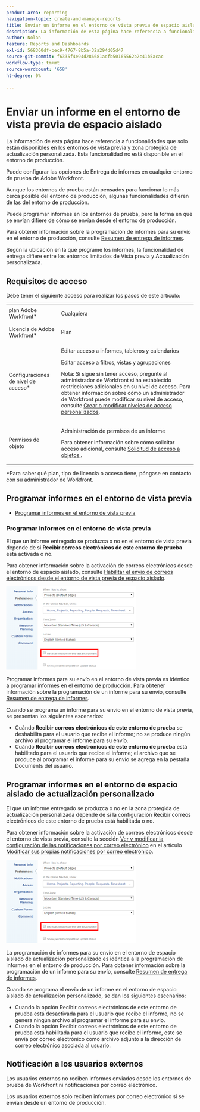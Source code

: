 ```yaml
---
product-area: reporting
navigation-topic: create-and-manage-reports
title: Enviar un informe en el entorno de vista previa de espacio aislado
description: La información de esta página hace referencia a funcionalidades que solo están disponibles en los entornos de vista previa y zona protegida de actualización personalizada. Esta funcionalidad no está disponible en el entorno de producción.
author: Nolan
feature: Reports and Dashboards
exl-id: 568360df-bec9-4767-8b5a-32a294d05d47
source-git-commit: f6335f4e94d286681adfb50165562b2c41b5acac
workflow-type: tm+mt
source-wordcount: '658'
ht-degree: 0%

---
```


# Enviar un informe en el entorno de vista previa de espacio aislado

La información de esta página hace referencia a funcionalidades que solo están disponibles en los entornos de vista previa y zona protegida de actualización personalizada. Esta funcionalidad no está disponible en el entorno de producción.

Puede configurar las opciones de Entrega de informes en cualquier entorno de prueba de Adobe Workfront.

<!--
<p data-mc-conditions="QuicksilverOrClassic.Draft mode">For information about the Workfront test environments, see the "Workfront Testing Environments" section. (NOTE:&nbsp;drafted - link this section)</p>
-->

Aunque los entornos de prueba están pensados para funcionar lo más cerca posible del entorno de producción, algunas funcionalidades difieren de las del entorno de producción.

Puede programar informes en los entornos de prueba, pero la forma en que se envían difiere de cómo se envían desde el entorno de producción.

Para obtener información sobre la programación de informes para su envío en el entorno de producción, consulte [Resumen de entrega de informes](../../../reports-and-dashboards/reports/creating-and-managing-reports/set-up-report-deliveries.md).

Según la ubicación en la que programe los informes, la funcionalidad de entrega difiere entre los entornos limitados de Vista previa y Actualización personalizada.

## Requisitos de acceso

Debe tener el siguiente acceso para realizar los pasos de este artículo:

<table style="table-layout:auto"> 
 <col> 
 <col> 
 <tbody> 
  <tr> 
   <td role="rowheader">plan Adobe Workfront*</td> 
   <td> <p>Cualquiera</p> </td> 
  </tr> 
  <tr> 
   <td role="rowheader">Licencia de Adobe Workfront*</td> 
   <td> <p>Plan </p> </td> 
  </tr> 
  <tr> 
   <td role="rowheader">Configuraciones de nivel de acceso*</td> 
   <td> <p>Editar acceso a informes, tableros y calendarios</p> <p>Editar acceso a filtros, vistas y agrupaciones</p> <p>Nota: Si sigue sin tener acceso, pregunte al administrador de Workfront si ha establecido restricciones adicionales en su nivel de acceso. Para obtener información sobre cómo un administrador de Workfront puede modificar su nivel de acceso, consulte <a href="../../../administration-and-setup/add-users/configure-and-grant-access/create-modify-access-levels.md" class="MCXref xref">Crear o modificar niveles de acceso personalizados</a>.</p> </td> 
  </tr> 
  <tr> 
   <td role="rowheader">Permisos de objeto</td> 
   <td> <p>Administración de permisos de un informe</p> <p>Para obtener información sobre cómo solicitar acceso adicional, consulte <a href="../../../workfront-basics/grant-and-request-access-to-objects/request-access.md" class="MCXref xref">Solicitud de acceso a objetos </a>.</p> </td> 
  </tr> 
 </tbody> 
</table>

&#42;Para saber qué plan, tipo de licencia o acceso tiene, póngase en contacto con su administrador de Workfront.

## Programar informes en el entorno de vista previa

* [Programar informes en el entorno de vista previa](#schedule-reports-in-the-preview-environment)

### Programar informes en el entorno de vista previa

El que un informe entregado se produzca o no en el entorno de vista previa depende de si **Recibir correos electrónicos de este entorno de prueba** está activada o no.

Para obtener información sobre la activación de correos electrónicos desde el entorno de espacio aislado, consulte [Habilitar el envío de correos electrónicos desde el entorno de vista previa de espacio aislado](../../../workfront-basics/using-notifications/enable-delivery-emails-from-preview-sandbox-environment.md).

![](assets/receive-emails-from-sandbox-setting-edit-350x223.png)

Programar informes para su envío en el entorno de vista previa es idéntico a programar informes en el entorno de producción. Para obtener información sobre la programación de un informe para su envío, consulte [Resumen de entrega de informes](../../../reports-and-dashboards/reports/creating-and-managing-reports/set-up-report-deliveries.md).

Cuando se programa un informe para su envío en el entorno de vista previa, se presentan los siguientes escenarios:

* Cuándo **Recibir correos electrónicos de este entorno de prueba** se deshabilita para el usuario que recibe el informe; no se produce ningún archivo al programar el informe para su envío.
* Cuándo **Recibir correos electrónicos de este entorno de prueba** está habilitado para el usuario que recibe el informe; el archivo que se produce al programar el informe para su envío se agrega en la pestaña Documents del usuario.

## Programar informes en el entorno de espacio aislado de actualización personalizado

El que un informe entregado se produzca o no en la zona protegida de actualización personalizada depende de si la configuración Recibir correos electrónicos de este entorno de prueba está habilitada o no.

Para obtener información sobre la activación de correos electrónicos desde el entorno de vista previa, consulte la sección [Ver y modificar la configuración de las notificaciones por correo electrónico](../../../workfront-basics/using-notifications/activate-or-deactivate-your-own-event-notifications.md#view) en el artículo [Modificar sus propias notificaciones por correo electrónico](../../../workfront-basics/using-notifications/activate-or-deactivate-your-own-event-notifications.md).

![](assets/receive-emails-from-sandbox-setting-edit-350x223.png)

La programación de informes para su envío en el entorno de espacio aislado de actualización personalizado es idéntica a la programación de informes en el entorno de producción. Para obtener información sobre la programación de un informe para su envío, consulte [Resumen de entrega de informes](../../../reports-and-dashboards/reports/creating-and-managing-reports/set-up-report-deliveries.md).

Cuando se programa el envío de un informe en el entorno de espacio aislado de actualización personalizado, se dan los siguientes escenarios:

* Cuando la opción Recibir correos electrónicos de este entorno de prueba está desactivada para el usuario que recibe el informe, no se genera ningún archivo al programar el informe para su envío.
* Cuando la opción Recibir correos electrónicos de este entorno de prueba está habilitada para el usuario que recibe el informe, este se envía por correo electrónico como archivo adjunto a la dirección de correo electrónico asociada al usuario.

## Notificación a los usuarios externos

Los usuarios externos no reciben informes enviados desde los entornos de prueba de Workfront ni notificaciones por correo electrónico.

Los usuarios externos solo reciben informes por correo electrónico si se envían desde un entorno de producción.
